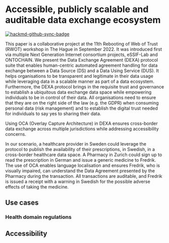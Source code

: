 # Accessible, publicly scalable and auditable data exchange ecosystem

[![hackmd-github-sync-badge](https://hackmd.io/1wxXNi2vSIeEv2-Ua6f1vA/badge)](https://hackmd.io/1wxXNi2vSIeEv2-Ua6f1vA)


This paper is a collaborative project at the 11th Rebooting of Web of Trust (RWOT) workshop in The Hague in September 2022. It was introduced first via multiple Next Generation Internet consortium projects, eSSIF-Lab and ONTOCHAIN. We present the Data Exchange Agreement (DEXA) protocol suite that enables human-centric automated agreement handling for data exchange between a Data Source (DS) and a Data Using Service (DUS). It helps organisations to be transparent and legitimate in their data usage while leveraging data in a scalable manner as part of a data ecosystem. Furthermore, the DEXA protocol brings in the requisite trust and governance to establish a ubiquitous data exchange data space while empowering individuals to be in control of their data. All organisations need to ensure that they are on the right side of the law (e.g. the GDPR) when consuming personal data (risk management) and to establish the digital trust needed for individuals to say yes to sharing their data.

Using OCA (Overlay Capture Architecture) in DEXA ensures cross-border data exchange across multiple jurisdictions while addressing accessibility concerns.

In our scenario, a healthcare provider in Sweden could leverage the protocol to publish the availability of their prescriptions, in Swedish, in a cross-border healthcare data space. A Pharmacy in Zurich could sign up to read the prescription in German and issue a generic medicine to Fredrik. The use of OCA enables language localisation and ensures Fredrik, who is visually impaired, can understand the Data Agreement presented by the Pharmacy during the transaction. All transactions are auditable, and Fredrik is issued a receipt with a warning in Swedish for the possible adverse effects of taking the medicine. 

## Use cases



### Health domain regulations

## Accessibility
